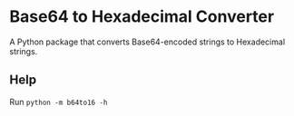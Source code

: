 # Base64 to Hexadecimal Converter

A Python package that converts Base64-encoded strings to Hexadecimal strings.

## Help

Run `python -m b64to16 -h`
